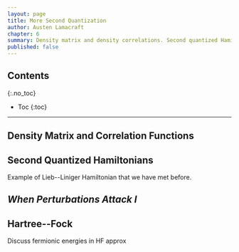 ```yaml
---
layout: page
title: More Second Quantization
author: Austen Lamacraft
chapter: 6
summary: Density matrix and density correlations. Second quantized Hamiltonians. Hartree--Fock theory. Hanbury Brown and Twiss effect.
published: false
---
```


## Contents
{:.no_toc}

* Toc
{:toc}

---

## Density Matrix and Correlation Functions

## Second Quantized Hamiltonians

Example of Lieb--Liniger Hamiltonian that we have met before.

## _When Perturbations Attack I_

## Hartree--Fock

Discuss fermionic energies in HF approx
